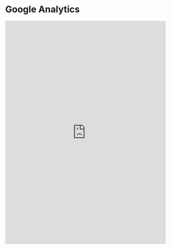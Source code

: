 # Google Analytics
<iframe width="100%" height="700" src="https://datastudio.google.com/embed/reporting/10dbfb76-c8ba-499d-9c04-4efc4042cc2b/page/6zXD" frameborder="0" style="border:0" allowfullscreen></iframe>

